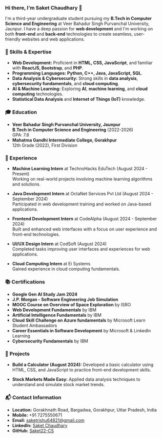 ### Hi there, I'm Saket Chaudhary 👋

I'm a third-year undergraduate student pursuing my **B.Tech in Computer Science and Engineering** at Veer Bahadur Singh Purvanchal University, Jaunpur. I have a deep passion for **web development** and I'm working on both **front-end** and **back-end** technologies to create seamless, user-friendly websites and web applications.

### 🌟 Skills & Expertise
- **Web Development:** Proficient in **HTML, CSS, JavaScript**, and familiar with **ReactJS, Bootstrap**, and **PHP**.
- **Programming Languages:** **Python, C++, Java, JavaScript, SQL**.
- **Data Analysis & Cybersecurity:** Strong skills in **data analysis**, **cybersecurity fundamentals**, and **cloud computing**.
- **AI & Machine Learning:** Exploring **AI**, **machine learning**, and **cloud computing** technologies.
- **Statistical Data Analysis** and **Internet of Things (IoT)** knowledge.

### 🎓 Education
- **Veer Bahadur Singh Purvanchal University, Jaunpur**  
  **B.Tech in Computer Science and Engineering** (2022-2026)  
  GPA: 7.8  
- **Mahatma Gandhi Intermediate College, Gorakhpur**  
  12th Grade (2022), First Division

### 💼 Experience
- **Machine Learning Intern** at TechnoHacks EduTech (August 2024 - Present)  
  Working on real-world projects involving machine learning algorithms and solutions.
  
- **Java Development Intern** at OctaNet Services Pvt Ltd (August 2024 - September 2024)  
  Participated in web development training and worked on Java-based applications.

- **Frontend Development Intern** at CodeAlpha (August 2024 - September 2024)  
  Built and enhanced web interfaces with a focus on user experience and front-end technologies.

- **UI/UX Design Intern** at CodSoft (August 2024)  
  Completed tasks improving user interfaces and experiences for web applications.

- **Cloud Computing Intern** at Ei Systems  
  Gained experience in cloud computing fundamentals.

### 📚 Certifications
- **Google Gen AI Study Jam 2024**
- **J.P. Morgan - Software Engineering Job Simulation**
- **MOOC Course on Overview of Space Exploration** by ISRO
- **Web Development Fundamentals** by IBM
- **Artificial Intelligence Fundamentals** by IBM
- **Cloud Skill Challenge on Azure fundamentals** by Microsoft Learn Student Ambassadors
- **Career Essentials in Software Development** by Microsoft & LinkedIn Learning
- **Cybersecurity Fundamentals** by IBM

### 🚀 Projects
- **Build a Calculator (August 2024):** Developed a basic calculator using HTML, CSS, and JavaScript to practice front-end development skills.
  
- **Stock Markets Made Easy:** Applied data analysis techniques to understand and simulate stock market trends.

### 📬 Contact Information
- **Location:** Gorakhnath Road, Bargadwa, Gorakhpur, Uttar Pradesh, India
- **Mobile:** +91 7275550671
- **Email:** [saketrishu64821@gmail.com](mailto:saketrishu64821@gmail.com)
- **LinkedIn:** [Saket Chaudhary](https://www.linkedin.com/in/saket-chaudhary22)
- **GitHub:** [Saket22-CS](https://github.com/Saket22-CS)
